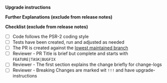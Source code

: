 <!-- 
    Thanks for your contribution, we appreciate it!

    The first section should explain briefly what was changed. 
    Some examples are always nice to showcase the use. 
    The content will be used in the change-logs and release notes
    and addresses developers working with Neos.

    If there are issues regarding the topic of your PR link 
    them here as `related:` or `resolved`
-->

**Upgrade instructions**

<!-- 
    Add upgrade instructions for breaking changes. 
    Explain who is affected, what has to be adjusted  
-->

**Further Explanations (exclude from release notes)**

<!-- 
    If your change is not explained fully by the first section you can 
    add more details here to help the reviewers understand the change.
    We have to understand what you did, why you did it and how we can 
    verify it works correctly and does no harm.
-->

**Checklist (exclude from release notes)**

- [ ] Code follows the PSR-2 coding style
- [ ] Tests have been created, run and adjusted as needed
- [ ] The PR is created against the [lowest maintained branch](https://www.neos.io/features/release-roadmap.html)
- [ ] Reviewer - PR Title is brief but complete and starts with `FEATURE|TASK|BUGFIX`
- [ ] Reviewer - The first section explains the change briefly for change-logs
- [ ] Reviewer - Breaking Changes are marked wit `!!!` and have upgrade-instructions
